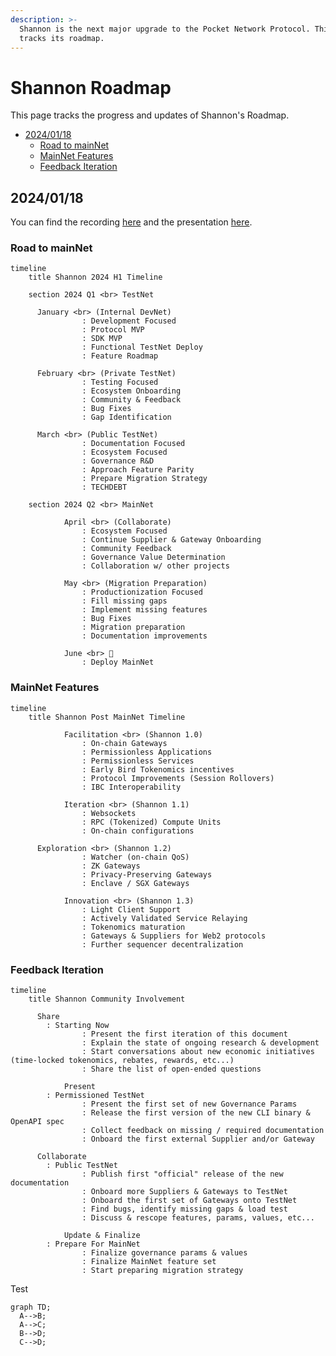 ```yaml
---
description: >-
  Shannon is the next major upgrade to the Pocket Network Protocol. This page
  tracks its roadmap.
---
```


# Shannon Roadmap

This page tracks the progress and updates of Shannon's Roadmap.

* [2024/01/18](roadmap.md#20240118)
  * [Road to mainNet](roadmap.md#road-to-mainnet)
  * [MainNet Features](roadmap.md#mainnet-features)
  * [Feedback Iteration](roadmap.md#feedback-iteration)

## 2024/01/18

You can find the recording [here](https://youtu.be/-BUoS0yusfI) and the presentation [here](https://docs.google.com/presentation/d/1IOiIZjY192RP9FkI1nXdV4I7YcuNkrSIKFIVs25M-TM/edit).



### Road to mainNet

```mermaid
timeline
    title Shannon 2024 H1 Timeline

    section 2024 Q1 <br> TestNet

      January <br> (Internal DevNet)
                : Development Focused
				: Protocol MVP
                : SDK MVP
                : Functional TestNet Deploy
                : Feature Roadmap

      February <br> (Private TestNet)
                : Testing Focused
				: Ecosystem Onboarding
                : Community & Feedback
                : Bug Fixes
                : Gap Identification

      March <br> (Public TestNet)
                : Documentation Focused
                : Ecosystem Focused
                : Governance R&D
                : Approach Feature Parity
                : Prepare Migration Strategy
				: TECHDEBT

    section 2024 Q2 <br> MainNet

			April <br> (Collaborate)
                : Ecosystem Focused
                : Continue Supplier & Gateway Onboarding
				: Community Feedback
                : Governance Value Determination
                : Collaboration w/ other projects

			May <br> (Migration Preparation)
                : Productionization Focused
                : Fill missing gaps
                : Implement missing features
                : Bug Fixes
				: Migration preparation
                : Documentation improvements

			June <br> 🚀
				: Deploy MainNet
```

### MainNet Features

```mermaid
timeline
    title Shannon Post MainNet Timeline

			Facilitation <br> (Shannon 1.0)
				: On-chain Gateways
				: Permissionless Applications
				: Permissionless Services
				: Early Bird Tokenomics incentives
				: Protocol Improvements (Session Rollovers)
				: IBC Interoperability

			Iteration <br> (Shannon 1.1)
				: Websockets
				: RPC (Tokenized) Compute Units
				: On-chain configurations

      Exploration <br> (Shannon 1.2)
				: Watcher (on-chain QoS)
				: ZK Gateways
				: Privacy-Preserving Gateways
				: Enclave / SGX Gateways

			Innovation <br> (Shannon 1.3)
				: Light Client Support
				: Actively Validated Service Relaying
				: Tokenomics maturation
				: Gateways & Suppliers for Web2 protocols
				: Further sequencer decentralization
```

### Feedback Iteration

```mermaid
timeline
    title Shannon Community Involvement

      Share
        : Starting Now
				: Present the first iteration of this document
				: Explain the state of ongoing research & development
				: Start conversations about new economic initiatives (time-locked tokenomics, rebates, rewards, etc...)
				: Share the list of open-ended questions

			Present
        : Permissioned TestNet
				: Present the first set of new Governance Params
				: Release the first version of the new CLI binary & OpenAPI spec
				: Collect feedback on missing / required documentation
				: Onboard the first external Supplier and/or Gateway

      Collaborate
        : Public TestNet
				: Publish first "official" release of the new documentation
				: Onboard more Suppliers & Gateways to TestNet
				: Onboard the first set of Gateways onto TestNet
				: Find bugs, identify missing gaps & load test
				: Discuss & rescope features, params, values, etc...

			Update & Finalize
        : Prepare For MainNet
				: Finalize governance params & values
				: Finalize MainNet feature set
				: Start preparing migration strategy
```

Test

```mermaid
graph TD;
  A-->B;
  A-->C;
  B-->D;
  C-->D;
```
